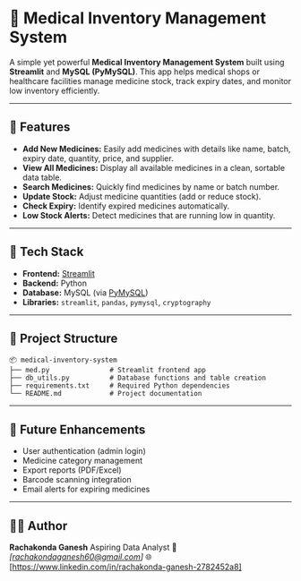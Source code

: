 # 🏥 Medical Inventory Management System

A simple yet powerful **Medical Inventory Management System** built using **Streamlit** and **MySQL (PyMySQL)**.
This app helps medical shops or healthcare facilities manage medicine stock, track expiry dates, and monitor low inventory efficiently.

---

## 🚀 Features

* **Add New Medicines:** Easily add medicines with details like name, batch, expiry date, quantity, price, and supplier.
* **View All Medicines:** Display all available medicines in a clean, sortable data table.
* **Search Medicines:** Quickly find medicines by name or batch number.
* **Update Stock:** Adjust medicine quantities (add or reduce stock).
* **Check Expiry:** Identify expired medicines automatically.
* **Low Stock Alerts:** Detect medicines that are running low in quantity.

---

## 🧩 Tech Stack

* **Frontend:** [Streamlit](https://streamlit.io)
* **Backend:** Python
* **Database:** MySQL (via [PyMySQL](https://pymysql.readthedocs.io/))
* **Libraries:** `streamlit`, `pandas`, `pymysql`, `cryptography`

---

## 📁 Project Structure

```
📦 medical-inventory-system
├── med.py               # Streamlit frontend app
├── db_utils.py          # Database functions and table creation
├── requirements.txt     # Required Python dependencies
└── README.md            # Project documentation
```

---

## 🧠 Future Enhancements

* User authentication (admin login)
* Medicine category management
* Export reports (PDF/Excel)
* Barcode scanning integration
* Email alerts for expiring medicines

---

## 🧑‍💻 Author

**Rachakonda Ganesh**
Aspiring Data Analyst 
📧 *[rachakondaganesh60@gmail.com]*
🌐 [https://www.linkedin.com/in/rachakonda-ganesh-2782452a8]

